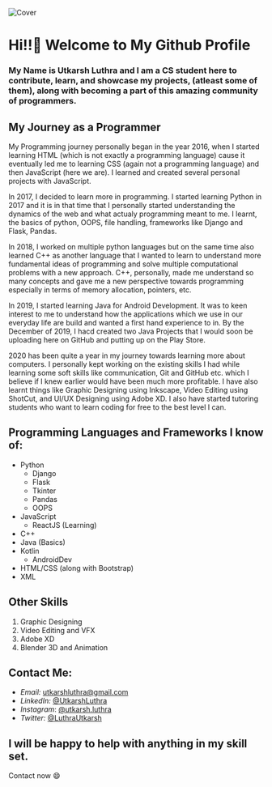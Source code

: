 ![Cover](/images/cover.png)
# Hi!!👋 Welcome to My Github Profile

### My Name is Utkarsh Luthra and I am a CS student here to contribute, learn, and showcase my projects, (atleast some of them), along with becoming a part of this amazing community of programmers.

## My Journey as a Programmer
My Programming journey personally began in the year 2016, when I started learning HTML (which is not exactly a programming language) cause it eventually led me to learning CSS (again not a programming language) and then JavaScript (here we are). I learned and created several personal projects with JavaScript. 

In 2017, I decided to learn more in programming. I started learning Python in 2017 and it is in that time that I personally started understanding the dynamics of the web and what actualy programming meant to me. I learnt, the basics of python, OOPS, file handling, frameworks like Django and Flask, Pandas. 

In 2018, I worked on multiple python languages but on the same time also learned C++ as another language that I wanted to learn to understand more fundamental ideas of programming and solve multiple computational problems with a new approach. C++, personally, made me understand so many concepts and gave me a new perspective towards programming especially in terms of memory allocation, pointers, etc.

In 2019, I started learning Java for Android Development. It was to keen interest to me to understand how the applications which we use in our everyday life are build and wanted a first hand experience to in. By the December of 2019, I hacd created two Java Projects that I would soon be uploading here on GitHub and putting up on the Play Store.

2020 has been quite a year in my journey towards learning more about computers. I personally kept working on the existing skills I had while learning some soft skills like communication, Git and GitHub etc. which I believe if I knew earlier would have been much more profitable. I have also learnt things like Graphic Designing using Inkscape, Video Editing using ShotCut, and UI/UX Designing using Adobe XD. I also have started tutoring students who want to learn coding for free to the best level I can.

## Programming Languages and Frameworks I know of:

* Python
  * Django
  * Flask
  * Tkinter
  * Pandas
  * OOPS
* JavaScript
  * ReactJS (Learning)
* C++
* Java (Basics)
* Kotlin
  * AndroidDev
* HTML/CSS (along with Bootstrap)
* XML

## Other Skills
1. Graphic Designing
2. Video Editing and VFX
3. Adobe XD
4. Blender 3D and Animation

## Contact Me:
* *Email:*      [utkarshluthra@gmail.com](mailto:utkarshluthra@gmail.com)
* *LinkedIn:*   [@UtkarshLuthra](https://www.linkedin.com/in/utkarshluthra)
* *Instagram*:  [@utkarsh.luthra](https://www.instagram.com/utkarsh.luthra)
* *Twitter:*    [@LuthraUtkarsh](https://www.twitter.com/LuthraUtkarsh)


## I will be happy to help with anything in my skill set.
Contact now 😄
